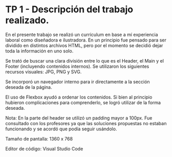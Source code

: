 # TP 1 - Descripción del trabajo realizado.
<p>En el presente trabajo se realizó un currículum en base a mí experiencia laboral como diseñadora e ilustradora. En un principio fue pensado para ser dividido en distintos archivos HTML, pero por el momento se decidió dejar toda la información en uno solo.</p>
<p>Se trató de buscar una clara división entre lo que es el Header, el Main y el Footer (incluyendo contenidos internos). Se utilizaron los siguientes recursos visuales: JPG, PNG y SVG.</p>
<p>Se incorporó un navegador interno para ir directamente a la sección deseada de la página.</p>
<p></p>El uso de Flexbox ayudó a ordenar los contenidos. Si bien al principio hubieron complicaciones para comprenderlo, se logró utilizar de la forma deseada.</p>

<p>Nota: En la parte del header se utilizó un padding mayor a 100px. Fue consultado con los profesores ya que las soluciones propuestas no estaban funcionando y se acordó que podía seguir usándolo.</p>

<p>Tamaño de pantalla: 1360 x 768</p>
<p>Editor de código: Visual Studio Code</p>

